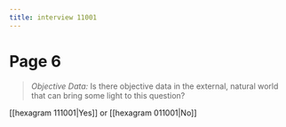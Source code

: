 ```yaml
---
title: interview 11001
---
```

# Page 6
> *Objective Data:* Is there objective data in the external, natural world that can bring some light to this question?

[[hexagram 111001|Yes]] or [[hexagram 011001|No]] 